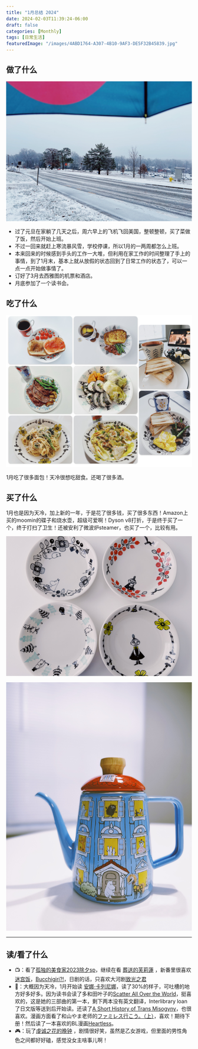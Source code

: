 ```yaml
---
title: "1月总结 2024"
date: 2024-02-03T11:39:24-06:00
draft: false
categories: [Monthly]
tags: [日常生活]
featuredImage: "/images/4ABD1764-A307-4B10-9AF3-DE5F32B45839.jpg"
---
```


## 做了什么
<!--more-->
![image](/images/D5A84D86-0063-4B67-BF20-DF8B8C79AE58.jpg)

- 过了元旦在家躺了几天之后，周六早上的飞机飞回美国，整顿整顿，买了菜做了饭，然后开始上班。
- 不过一回来就赶上寒流暴风雪，学校停课，所以1月的一两周都怎么上班。
- 本来回来的时候感到手头的工作一大堆，但利用在家工作的时间整理了手上的事情，到了1月末，基本上就从放假的状态回到了日常工作的状态了，可以一点一点开始做事情了。
- 订好了3月去西雅图的机票和酒店。
- 月底参加了一个读书会。

## 吃了什么

![image](/images/IMG_64EF593B86CC-1.jpeg)

1月吃了很多面包！天冷很想吃甜食。还喝了很多酒。

## 买了什么

1月也是因为天冷，加上新的一年，于是花了很多钱，买了很多东西！Amazon上买的moomin的碟子和烧水壶，超级可爱啊！Dyson v8打折，于是终于买了一个，终于打扫了卫生！还被安利了微波炉steamer，也买了一个，比较有用。

![image](/images/A6904340-22D8-4FEA-85D6-EB147AFEF787.jpg)

![image](/images/8E735615-8CC8-4F2C-A955-6610E9453399.jpg)




---

## 读/看了什么

- 📺：看了[孤独的美食家2023除夕sp](https://movie.douban.com/subject/36666748/)，继续在看 [葬送的芙莉蓮](https://neodb.social/book/6XclclY0XTP9Yp2dWRFU0T) ，新番里很喜欢[迷宫饭](https://neodb.social/tv/season/5r6zBcSaLY8Z08Zwc6gqMV)，[Bucchigiri?!](https://movie.douban.com/subject/36415360/)，日剧的话，只喜欢大河剧[致光之君](https://movie.douban.com/subject/35897627/)
- 📖：大概因为天冷，1月开始读 [安娜·卡列尼娜](https://neodb.social/book/0lDHoVo5ai9tsBedPOXZf0)，读了30%的样子，可吐槽的地方好多好多。因为读书会读了多和田叶子的[Scatter All Over the World](https://neodb.social/book/1fqWusCtxm11kgnWLmipzu)，挺喜欢的，这是她的三部曲的第一本，剩下两本没有英文翻译，Interlibrary loan了日文版等送到后开始读。还读了[A Short History of Trans Misogyny](https://neodb.social/book/0DzRLmsUEPd2PMyrEdpB6T)，也很喜欢。漫画方面看了和山やま老师的[ファミレス行こう。（上）](https://book.douban.com/subject/36547349/)，喜欢！期待下册！然后读了一本喜欢的BL漫画[Heartless](https://neodb.social/book/35dxIeVFUhaQm32DdVcbBE)。
- 🎮：玩了[虔诚之花的晚钟](https://neodb.social/game/5uyJdLonb5Pxx6hafXC56n) ，剧情很好笑，虽然是乙女游戏，但里面的男性角色之间都好好磕，感觉没女主啥事儿啊！
